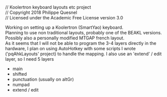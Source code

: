 // Koolertron keyboard layouts etc project  
// Copyright 2018 Philippe Quesnel  
// Licensed under the Academic Free License version 3.0 

Working on setting up a Koolertron (SmartYao) keyboard.  
Planning to use non traditional layouts, probably one of the BEAKL versions.  
Possibly also a personally modified MTGAP french layout.  
As it seems that I will not be able to program the 3-4 layers directly in the hardware, I plan on using AutoHotkey  with some scripts I wrote ('pqAhkLayouts' project) to handle the mapping. I also use an 'extend' / edit layer, so I need 5 layers  
 - main 
 - shifted 
 - punctuation (usually on altGr)
 - numpad
 - extend / edit

